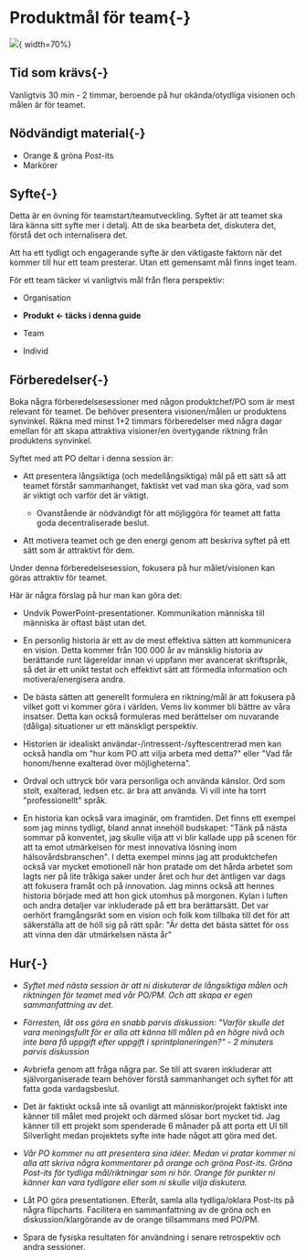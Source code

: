 # Produktmål för team{-}
![](images/shared-roadmap-vision.png){ width=70%}

## Tid som krävs{-}

Vanligtvis 30 min - 2 timmar, beroende på hur okända/otydliga visionen och målen är för teamet.

## Nödvändigt material{-}
* Orange & gröna Post-its
* Markörer

## Syfte{-}

   Detta är en övning för teamstart/teamutveckling. Syftet är att teamet ska lära känna sitt syfte mer i detalj. Att de ska bearbeta det, diskutera det, förstå det och internalisera det.

   Att ha ett tydligt och engagerande syfte är den viktigaste faktorn när det kommer till hur ett team presterar. Utan ett gemensamt mål finns inget team.

   För ett team täcker vi vanligtvis mål från flera perspektiv:

  * Organisation

  * **Produkt ← täcks i denna guide**

  * Team

  * Individ

## Förberedelser{-}

Boka några förberedelsesessioner med någon produktchef/PO som är mest relevant för teamet. De behöver presentera visionen/målen ur produktens synvinkel. Räkna med minst 1+2 timmars förberedelser med några dagar emellan för att skapa attraktiva visioner/en övertygande riktning från produktens synvinkel.

Syftet med att PO deltar i denna session är:
  - Att presentera långsiktiga (och medellångsiktiga) mål på ett sätt så att teamet förstår sammanhanget, faktiskt vet vad man ska göra, vad som är viktigt och varför det är viktigt.
    - Ovanstående är nödvändigt för att möjliggöra för teamet att fatta goda decentraliserade beslut.

  - Att motivera teamet och ge den energi genom att beskriva syftet på ett sätt som är attraktivt för dem.

Under denna förberedelsesession, fokusera på hur målet/visionen kan göras attraktiv för teamet.

Här är några förslag på hur man kan göra det:

  - Undvik PowerPoint-presentationer. Kommunikation människa till människa är oftast bäst utan det.

  - En personlig historia är ett av de mest effektiva sätten att kommunicera en vision. Detta kommer från 100 000 år av mänsklig historia av berättande runt lägereldar innan vi uppfann mer avancerat skriftspråk, så det är ett unikt testat och effektivt sätt att förmedla information och motivera/energisera andra.

  - De bästa sätten att generellt formulera en riktning/mål är att fokusera på vilket gott vi kommer göra i världen. Vems liv kommer bli bättre av våra insatser. Detta kan också formuleras med berättelser om nuvarande (dåliga) situationer ur ett mänskligt perspektiv.

  - Historien är idealiskt användar-/intressent-/syftescentrerad men kan också handla om "hur kom PO att vilja arbeta med detta?" eller "Vad får honom/henne exalterad över möjligheterna".

  - Ordval och uttryck bör vara personliga och använda känslor. Ord som stolt, exalterad, ledsen etc. är bra att använda. Vi vill inte ha torrt "professionellt" språk.

  - En historia kan också vara imaginär, om framtiden. Det finns ett exempel som jag minns tydligt, bland annat innehöll budskapet: "Tänk på nästa sommar på konventet, jag skulle vilja att vi blir kallade upp på scenen för att ta emot utmärkelsen för mest innovativa lösning inom hälsovårdsbranschen". I detta exempel minns jag att produktchefen också var mycket emotionell när hon pratade om det hårda arbetet som lagts ner på lite tråkiga saker under året och hur det äntligen var dags att fokusera framåt och på innovation. Jag minns också att hennes historia började med att hon gick utomhus på morgonen. Kylan i luften och andra detaljer var inkluderade på ett bra berättarsätt. Det var oerhört framgångsrikt som en vision och folk kom tillbaka till det för att säkerställa att de höll sig på rätt spår: "Är detta det bästa sättet för oss att vinna den där utmärkelsen nästa år"

## Hur{-}

  - *Syftet med nästa session är att ni diskuterar de långsiktiga målen och riktningen för teamet med vår PO/PM. Och att skapa er egen sammanfattning av det.*

  - *Förresten, låt oss göra en snabb parvis diskussion: "Varför skulle det vara meningsfullt för er alla att känna till målen på en högre nivå och inte bara få uppgift efter uppgift i sprintplaneringen?" - 2 minuters parvis diskussion*

  - Avbriefa genom att fråga några par. Se till att svaren inkluderar att självorganiserade team behöver förstå sammanhanget och syftet för att fatta goda vardagsbeslut.

  - Det är faktiskt också inte så ovanligt att människor/projekt faktiskt inte känner till målet med projekt och därmed slösar bort mycket tid. Jag känner till ett projekt som spenderade 6 månader på att porta ett UI till Silverlight medan projektets syfte inte hade något att göra med det.

  - *Vår PO kommer nu att presentera sina idéer. Medan vi pratar kommer ni alla att skriva några kommentarer på orange och gröna Post-its. Gröna Post-its för tydliga mål/riktningar som ni hör. Orange för punkter ni känner kan vara tydligare eller som ni skulle vilja diskutera.*

  - Låt PO göra presentationen. Efteråt, samla alla tydliga/oklara Post-its på några flipcharts. Facilitera en sammanfattning av de gröna och en diskussion/klargörande av de orange tillsammans med PO/PM.

  - Spara de fysiska resultaten för användning i senare retrospektiv och andra sessioner.


